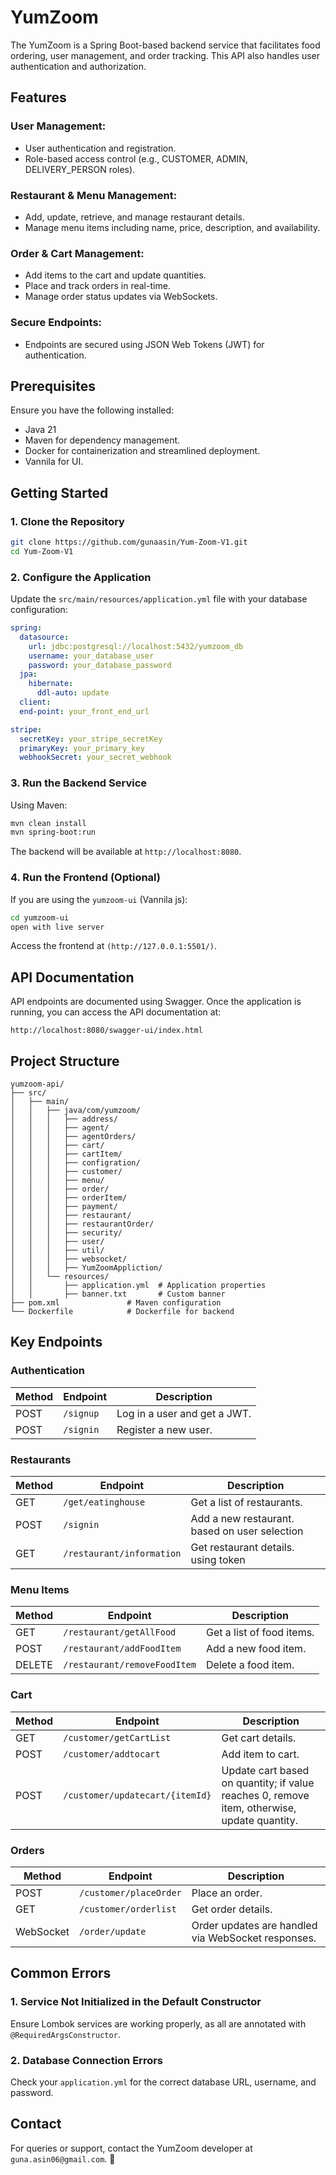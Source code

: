 # YumZoom 

The YumZoom is a Spring Boot-based backend service that facilitates food ordering, user management, and order tracking. This API also handles user authentication and authorization.

## Features

### User Management:
- User authentication and registration.
- Role-based access control (e.g., CUSTOMER, ADMIN, DELIVERY_PERSON roles).

### Restaurant & Menu Management:
- Add, update, retrieve, and manage restaurant details.
- Manage menu items including name, price, description, and availability.

### Order & Cart Management:
- Add items to the cart and update quantities.
- Place and track orders in real-time.
- Manage order status updates via WebSockets.

### Secure Endpoints:
- Endpoints are secured using JSON Web Tokens (JWT) for authentication.

## Prerequisites

Ensure you have the following installed:

- Java 21
- Maven for dependency management.
- Docker for containerization and streamlined deployment.
- Vannila for UI.

## Getting Started

### 1. Clone the Repository
```sh
git clone https://github.com/gunaasin/Yum-Zoom-V1.git
cd Yum-Zoom-V1
```

### 2. Configure the Application
Update the `src/main/resources/application.yml` file with your database configuration:
```yaml
spring:
  datasource:
    url: jdbc:postgresql://localhost:5432/yumzoom_db
    username: your_database_user
    password: your_database_password
  jpa:
    hibernate:
      ddl-auto: update
  client:
  end-point: your_front_end_url

stripe:
  secretKey: your_stripe_secretKey
  primaryKey: your_primary_key
  webhookSecret: your_secret_webhook
```

### 3. Run the Backend Service
Using Maven:
```sh
mvn clean install
mvn spring-boot:run
```
The backend will be available at `http://localhost:8080`.


### 4. Run the Frontend (Optional)
If you are using the `yumzoom-ui` (Vannila js):
```sh
cd yumzoom-ui
open with live server
```
Access the frontend at `(http://127.0.0.1:5501/)`.

## API Documentation

API endpoints are documented using Swagger. Once the application is running, you can access the API documentation at:

`http://localhost:8080/swagger-ui/index.html`

## Project Structure
```plaintext
yumzoom-api/
├── src/
│   ├── main/
│   │   ├── java/com/yumzoom/
│   │   │   ├── address/     
│   │   │   ├── agent/        
│   │   │   ├── agentOrders/  
│   │   │   ├── cart/         
│   │   │   ├── cartItem/     
│   │   │   ├── configration/ 
│   │   │   ├── customer/     
│   │   │   ├── menu/         
│   │   │   ├── order/        
│   │   │   ├── orderItem/    
│   │   │   ├── payment/     
│   │   │   ├── restaurant/  
│   │   │   ├── restaurantOrder/ 
│   │   │   ├── security/        
│   │   │   ├── user/       
│   │   │   ├── util/       
│   │   │   ├── websocket/  
│   │   │   ├── YumZoomAppliction/  
│   │   └── resources/
│   │       ├── application.yml  # Application properties
│   │       ├── banner.txt       # Custom banner
├── pom.xml               # Maven configuration
└── Dockerfile            # Dockerfile for backend
```

## Key Endpoints

### Authentication
| Method | Endpoint       | Description |
|--------|----------------|-------------|
| POST   | `/signup`  | Log in a user and get a JWT. |
| POST   | `/signin`  | Register a new user. |

### Restaurants
| Method | Endpoint         | Description |
|--------|------------------|-------------|
| GET    | `/get/eatinghouse`        | Get a list of restaurants. |
| POST   | `/signin`                 | Add a new restaurant. based on user selection |
| GET    | `/restaurant/information` | Get restaurant details. using token |

### Menu Items
| Method | Endpoint            | Description |
|--------|---------------------|-------------|
| GET    | `/restaurant/getAllFood`            | Get a list of food items. |
| POST   | `/restaurant/addFoodItem`           | Add a new food item. |
| DELETE | `/restaurant/removeFoodItem`        | Delete a food item. |

### Cart
| Method | Endpoint         | Description |
|--------|------------------|-------------|
| GET    | `/customer/getCartList`          | Get cart details. |
| POST   | `/customer/addtocart`            | Add item to cart. |
| POST   | `/customer/updatecart/{itemId}`  | Update cart based on quantity; if value reaches 0, remove item, otherwise, update quantity. |

### Orders
| Method | Endpoint          | Description |
|--------|-------------------|-------------|
| POST   | `/customer/placeOrder`         | Place an order. |
| GET    | `/customer/orderlist`          | Get order details. |
| WebSocket | `/order/update `            | Order updates are handled via WebSocket responses.

## Common Errors

### 1. Service Not Initialized in the Default Constructor
Ensure Lombok services are working properly, as all are annotated with `@RequiredArgsConstructor`.

### 2. Database Connection Errors
Check your `application.yml` for the correct database URL, username, and password.

## Contact
For queries or support, contact the YumZoom developer at `guna.asin06@gmail.com`. 🎉

